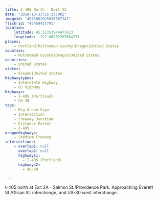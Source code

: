 ```yaml
---
title: I-405 North - Exit 2A
date: "2018-10-13T16:33:08Z"
imageid: "4973962025635307147"
flickrid: "45454417791"
location:
    latitude: 45.51353944477623
    longitude: -122.68932207664731
places:
    - Portland|Multnomah County|Oregon|United States
counties:
    - Multnomah County|Oregon|United States
countries:
    - United States
states:
    - Oregon|United States
highwaytypes:
    - Interstate Highway
    - US Highway
highways:
    - I-405 (Portland)
    - US-30
tags:
    - Big Green Sign
    - Intersection
    - Freeway Junction
    - Distance Marker
    - I-405
oregonHighways:
    - Stadium Freeway
intersections:
    - overlap1: null
      overlap2: null
      highways1:
        - I-405 (Portland)
      highways2:
        - US-30

---
```

I-405 north at Exit 2A - Salmon St./Providence Park.  Approaching Everett St./Glisan St. interchange, and US-30 west interchange.